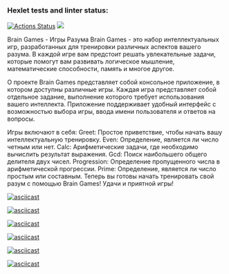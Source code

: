 ### Hexlet tests and linter status:
[![Actions Status](https://github.com/Grand9/java-project-61/actions/workflows/hexlet-check.yml/badge.svg)](https://github.com/Grand9/java-project-61/actions)
<a href="https://codeclimate.com/github/Grand9/java-project-61/maintainability"><img src="https://api.codeclimate.com/v1/badges/b890b7116438bbbc26dd/maintainability" /></a>

Brain Games - Игры Разума
Brain Games - это набор интеллектуальных игр, разработанных для тренировки различных аспектов вашего разума. В каждой игре вам предстоит решать увлекательные задачи, которые помогут вам развивать логическое мышление, математические способности, память и многое другое.

О проекте
Brain Games представляет собой консольное приложение, в котором доступны различные игры. Каждая игра представляет собой отдельное задание, выполнение которого требует использования вашего интеллекта. Приложение поддерживает удобный интерфейс с возможностью выбора игры, ввода имени пользователя и ответов на вопросы.

Игры включают в себя:
Greet: Простое приветствие, чтобы начать вашу интеллектуальную тренировку.
Even: Определение, является ли число четным или нет.
Calc: Арифметические задачи, где необходимо вычислить результат выражения.
Gcd: Поиск наибольшего общего делителя двух чисел.
Progression: Определение пропущенного числа в арифметической прогрессии.
Prime: Определение, является ли число простым или составным.
Теперь вы готовы начать тренировать свой разум с помощью Brain Games! Удачи и приятной игры!

[![asciicast](https://asciinema.org/a/wVPmfAWUEAw2oHZgjqWWc5dUj.svg)](https://asciinema.org/a/wVPmfAWUEAw2oHZgjqWWc5dUj)

[![asciicast](https://asciinema.org/a/9wndkRTyCYf4SEfXD6XpPhDeN.svg)](https://asciinema.org/a/9wndkRTyCYf4SEfXD6XpPhDeN)

[![asciicast](https://asciinema.org/a/gRR6nQ4wI3VVEl2T3Am6aosra.svg)](https://asciinema.org/a/gRR6nQ4wI3VVEl2T3Am6aosra)

[![asciicast](https://asciinema.org/a/i1gTn3UtZyGuceDDiCvHVhrGB.svg)](https://asciinema.org/a/i1gTn3UtZyGuceDDiCvHVhrGB)

[![asciicast](https://asciinema.org/a/5pilZphxHqQg7HasJ06woSB4I.svg)](https://asciinema.org/a/5pilZphxHqQg7HasJ06woSB4I)

[![asciicast](https://asciinema.org/a/zHYu84g6wCwDwg6oiUQMeMDk0.svg)](https://asciinema.org/a/zHYu84g6wCwDwg6oiUQMeMDk0)

